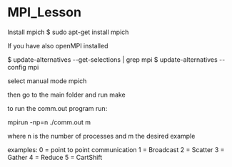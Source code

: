 # MPI_Lesson

Install mpich
$ sudo apt-get install mpich

If you have also openMPI installed

$ update-alternatives --get-selections | grep mpi
$ update-alternatives --config mpi

select manual mode mpich


then go to the main folder and run make

to run the comm.out program run:

mpirun -np=n ./comm.out m

where n is the number of processes and m the desired example

examples:
0 = point to point communication
1 = Broadcast
2 = Scatter
3 = Gather
4 = Reduce
5 = CartShift
